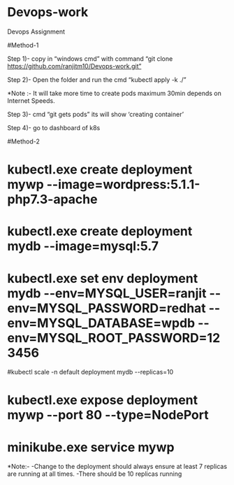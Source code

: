 # Devops-work
Devops Assignment

#Method-1

Step 1)- copy in “windows cmd” with command
 “git clone https://github.com/ranjitm10/Devops-work.git”
 
Step 2)- Open the folder and run the cmd
 “kubectl apply -k ./”
 
 *Note :- It will take more time to create pods maximum 30min depends on Internet
Speeds.

Step 3)- cmd “git gets pods” its will show ‘creating container’

Step 4)- go to dashboard of k8s

#Method-2

# kubectl.exe create deployment mywp --image=wordpress:5.1.1-php7.3-apache
# kubectl.exe create deployment mydb --image=mysql:5.7
# kubectl.exe set env deployment mydb  --env=MYSQL_USER=ranjit --env=MYSQL_PASSWORD=redhat --env=MYSQL_DATABASE=wpdb --env=MYSQL_ROOT_PASSWORD=123456
#kubectl scale -n default deployment mydb --replicas=10
# kubectl.exe expose deployment mywp --port 80 --type=NodePort
# minikube.exe service mywp

*Note:-
-Change to the deployment should always ensure at least 7 replicas are running at all times.
-There should be 10 replicas running
